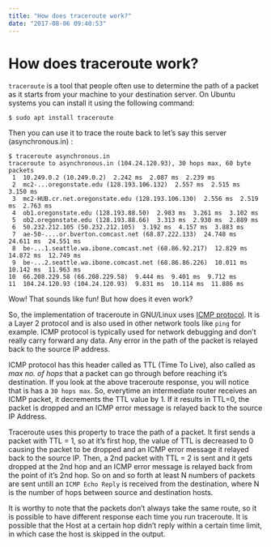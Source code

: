```yaml
---
title: "How does traceroute work?"
date: "2017-08-06 09:40:53"
---
```



# How does traceroute work?
`traceroute` is a tool that people often use to determine the path of a packet as it starts from your machine to your destination server. On Ubuntu systems you can install it using the following command:


    $ sudo apt install traceroute

Then you can use it to trace the route back to let’s say this server (asynchronous.in) :


    $ traceroute asynchronous.in  
    traceroute to asynchronous.in (104.24.120.93), 30 hops max, 60 byte packets
     1  10.249.0.2 (10.249.0.2)  2.242 ms  2.087 ms  2.239 ms
     2  mc2-...oregonstate.edu (128.193.106.132)  2.557 ms  2.515 ms  3.150 ms
     3  mc2-HUB.cr.net.oregonstate.edu (128.193.106.130)  2.556 ms  2.519 ms  2.763 ms
     4  ob1.oregonstate.edu (128.193.88.50)  2.983 ms  3.261 ms  3.102 ms
     5  ob2.oregonstate.edu (128.193.88.66)  3.313 ms  2.930 ms  2.889 ms
     6  50.232.212.105 (50.232.212.105)  3.192 ms  4.157 ms  3.883 ms
     7  ae-50-....or.bverton.comcast.net (68.87.222.133)  24.748 ms  24.611 ms  24.551 ms
     8  be-...1.seattle.wa.ibone.comcast.net (68.86.92.217)  12.829 ms  14.872 ms  12.749 ms
     9  be-...2.seattle.wa.ibone.comcast.net (68.86.86.226)  10.011 ms  10.142 ms  11.963 ms
    10  66.208.229.58 (66.208.229.58)  9.444 ms  9.401 ms  9.712 ms
    11  104.24.120.93 (104.24.120.93)  9.831 ms  10.114 ms  11.886 ms

Wow! That sounds like fun! But how does it even work?

So, the implementation of traceroute in GNU/Linux uses [ICMP protocol](https://en.wikipedia.org/wiki/Internet_Control_Message_Protocol). It is a Layer 2 protocol and is also used in other network tools like `ping` for example. ICMP protocol is typically used for network debugging and don’t really carry forward any data. Any error in the path of the packet is relayed back to the source IP address.

ICMP protocol has this header called as TTL (Time To Live), also called as *max no. of hops* that a packet can go through before reaching it’s destination. If you look at the above traceroute response, you will notice that is has a `30 hops max`. So, everytime an intermediate router receives an ICMP packet, it decrements the TTL value by 1. If it results in TTL=0, the packet is dropped and an ICMP error message is relayed back to the source IP Address.

Traceroute uses this property to trace the path of a packet. It first sends a packet with TTL = 1, so at it’s first hop, the value of TTL is decreased to 0 causing the packet to be dropped and an ICMP error message it relayed back to the source IP. Then, a 2nd packet with TTL = 2 is sent and it gets dropped at the 2nd hop and an ICMP error message is relayed back from the point of it’s 2nd hop. So on and so forth at least N numbers of packets are sent untill an `ICMP Echo Reply` is received from the destination, where N is the number of hops between source and destination hosts.

It is worthy to note that the packets don’t always take the same route, so it is possible to have different response each time you run traceroute. It is possible that the Host at a certain hop didn’t reply within a certain time limit, in which case the host is skipped in the output.


